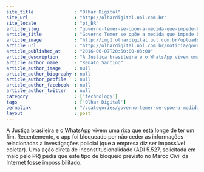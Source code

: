 ```yaml
---
site_title               : "Olhar Digital"
site_url                 : "http://olhardigital.uol.com.br"
site_locale              : "pt_BR"
article_slug             : "governo-temer-se-opoe-a-medida-que-impede-bloqueio-do-whatsapp"
article_title            : "Governo Temer se opõe a medida que impede bloqueio do WhatsApp"
article_image            : "http://img1.olhardigital.uol.com.br/uploads/acervo_imagens/2016/05/20160503044621_660_420.jpg"
article_url              : "http://olhardigital.uol.com.br/noticia/governo-temer-e-contra-medida-que-impede-bloqueio-do-whatsapp/59103"
article_published_at     : "2016-06-07T20:50:00-03:00"
article_description      : "A Justiça brasileira e o WhatsApp vivem uma rixa que está longe de ter um fim. Recentemente, o app foi bloqueado por não ceder as informações relacionadas a investigações policial (que a empresa diz ser impossível coletar). Uma ação direta de inconstitucionalidade (ADI 5.527, solicitada em maio pelo PR) pedia que este tipo de bloqueio previsto no Marco Civil da Internet fosse impossibilitado."
article_author_name      : "Renato Santino"
article_author_image     : null
article_author_biography : null
article_author_profile   : null
article_author_facebook  : null
article_author_twitter   : null
category                 : ['technology']
tags                     : ['Olhar Digital']
permalink                : "/:categories/governo-temer-se-opoe-a-medida-que-impede-bloqueio-do-whatsapp/"
layout                   : post
---
```


A Justiça brasileira e o WhatsApp vivem uma rixa que está longe de ter um fim. Recentemente, o app foi bloqueado por não ceder as informações relacionadas a investigações policial (que a empresa diz ser impossível coletar). Uma ação direta de inconstitucionalidade (ADI 5.527, solicitada em maio pelo PR) pedia que este tipo de bloqueio previsto no Marco Civil da Internet fosse impossibilitado.
